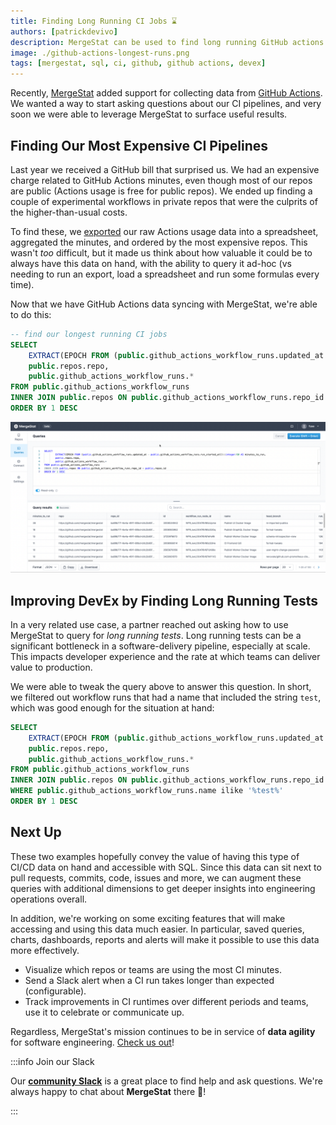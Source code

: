 ```yaml
---
title: Finding Long Running CI Jobs ⌛
authors: [patrickdevivo]
description: MergeStat can be used to find long running GitHub actions workflows.
image: ./github-actions-longest-runs.png
tags: [mergestat, sql, ci, github, github actions, devex]
---
```


Recently, [MergeStat](https://github.com/mergestat/mergestat) added support for collecting data from [GitHub Actions](https://github.com/features/actions).
We wanted a way to start asking questions about our CI pipelines, and very soon we were able to leverage MergeStat to surface useful results.

## Finding Our Most Expensive CI Pipelines

Last year we received a GitHub bill that surprised us.
We had an expensive charge related to GitHub Actions minutes, even though most of our repos are public (Actions usage is free for public repos).
We ended up finding a couple of experimental workflows in private repos that were the culprits of the higher-than-usual costs.

To find these, we [exported](https://docs.github.com/en/billing/managing-billing-for-github-actions/viewing-your-github-actions-usage) our raw Actions usage data into a spreadsheet, aggregated the minutes, and ordered by the most expensive repos.
This wasn't *too* difficult, but it made us think about how valuable it could be to always have this data on hand, with the ability to query it ad-hoc (vs needing to run an export, load a spreadsheet and run some formulas every time).

Now that we have GitHub Actions data syncing with MergeStat, we're able to do this:

```sql
-- find our longest running CI jobs
SELECT 
    EXTRACT(EPOCH FROM (public.github_actions_workflow_runs.updated_at - public.github_actions_workflow_runs.run_started_at))::integer/60 AS minutes_to_run,
    public.repos.repo,
    public.github_actions_workflow_runs.*
FROM public.github_actions_workflow_runs
INNER JOIN public.repos ON public.github_actions_workflow_runs.repo_id = public.repos.id
ORDER BY 1 DESC
```
![Screenshot of SQL query for finding long running GitHub Actions in the MergeStat app](github-actions-longest-runs.png)

## Improving DevEx by Finding Long Running Tests

In a very related use case, a partner reached out asking how to use MergeStat to query for *long running tests*.
Long running tests can be a significant bottleneck in a software-delivery pipeline, especially at scale.
This impacts developer experience and the rate at which teams can deliver value to production.

We were able to tweak the query above to answer this question.
In short, we filtered out workflow runs that had a name that included the string `test`, which was good enough for the situation at hand:

```sql
SELECT 
    EXTRACT(EPOCH FROM (public.github_actions_workflow_runs.updated_at - public.github_actions_workflow_runs.run_started_at))::integer/60 AS minutes_to_run,
    public.repos.repo,
    public.github_actions_workflow_runs.*
FROM public.github_actions_workflow_runs
INNER JOIN public.repos ON public.github_actions_workflow_runs.repo_id = public.repos.id
WHERE public.github_actions_workflow_runs.name ilike '%test%'
ORDER BY 1 DESC
```

## Next Up
These two examples hopefully convey the value of having this type of CI/CD data on hand and accessible with SQL.
Since this data can sit next to pull requests, commits, code, issues and more, we can augment these queries with additional dimensions to get deeper insights into engineering operations overall.

In addition, we're working on some exciting features that will make accessing and using this data much easier.
In particular, saved queries, charts, dashboards, reports and alerts will make it possible to use this data more effectively.

- Visualize which repos or teams are using the most CI minutes.
- Send a Slack alert when a CI run takes longer than expected (configurable).
- Track improvements in CI runtimes over different periods and teams, use it to celebrate or communicate up.

Regardless, MergeStat's mission continues to be in service of **data agility** for software engineering.
[Check us out](/mergestat/getting-started/running-locally/)!

:::info Join our Slack

Our [**community Slack**](https://join.slack.com/t/mergestatcommunity/shared_invite/zt-xvvtvcz9-w3JJVIdhLgEWrVrKKNXOYg) is a great place to find help and ask questions. We're always happy to chat about **MergeStat** there 🎉!

:::
